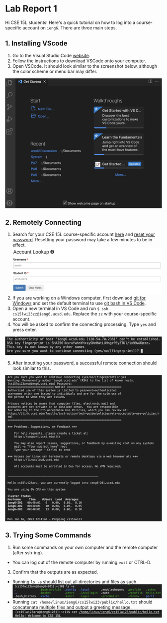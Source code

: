 # Lab Report 1
Hi CSE 15L students! Here's a quick tutorial on how to log into a course-specific account on `ieng6`.
There are three main steps.
## 1. Installing VScode

1. Go to the Visual Studio Code [website](https://code.visualstudio.com/download).
2. Follow the instructions to download VSCode onto your computer.
3. Open VSCode. It should look similar to the screenshot below, although the color scheme or menu bar may differ.

![Image](VSCode_screenshot.png)

## 2. Remotely Connecting
1. Search for your CSE 15L course-specific account [here](https://sdacs.ucsd.edu/~icc/index.php) and [reset your password](https://docs.google.com/document/d/1hs7CyQeh-MdUfM9uv99i8tqfneos6Y8bDU0uhn1wqho/edit). Resetting your password may take a few minutes to be in effect.
![Image](acct_lookup.png)
3. If you are working on a Windows computer, first downlaod [git for Windows](https://gitforwindows.org/) and  set the default terminal to use [git bash in VS Code](https://stackoverflow.com/a/50527994).
4. Open a new terminal in VS Code and run `$ ssh cs15lwi23zz@ieng6.ucsd.edu`. Replace the `zz` with your course-specific account.
5. You will be asked to confirm the connecting processing. Type `yes` and press enter.

![Image](first_ssh.png)

5. After inputting your password, a successful remote connection should look similar to this.

![Image](successful_login.png)

## 3. Trying Some Commands
1. Run some commands on your own computer and the remote computer (after ssh-ing).
- You can log out of the remote computer by running `exit` or CTRL-D.
3. Confirm that the outputs are as expected.
- Running `ls -a` should list out all directories and files as such.
![Image](ls-a_screenshot.png)
- Running `cat /home/linux/ieng6/cs15lwi23/public/hello.txt` should concatenate multiple files and output a greeting message.
![Image](cat_screenshot.png)


